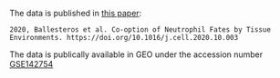 The data is published in [this paper](https://doi.org/10.1016/j.cell.2020.10.003):

```
2020, Ballesteros et al. Co-option of Neutrophil Fates by Tissue
Environments. https://doi.org/10.1016/j.cell.2020.10.003
```
The data is publically available in GEO under the accession number [GSE142754](https://www.ncbi.nlm.nih.gov/geo/query/acc.cgi?acc=GSE142754)
